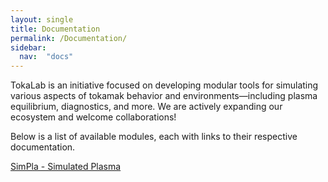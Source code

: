 ```yaml
---
layout: single
title: Documentation
permalink: /Documentation/
sidebar: 
  nav:  "docs"
---
```


TokaLab is an initiative focused on developing modular tools for simulating various aspects of tokamak behavior and environments—including plasma equilibrium, diagnostics, and more. We are actively expanding our ecosystem and welcome collaborations!

Below is a list of available modules, each with links to their respective documentation.

[SimPla - Simulated Plasma](/SimPla_Overview/)
